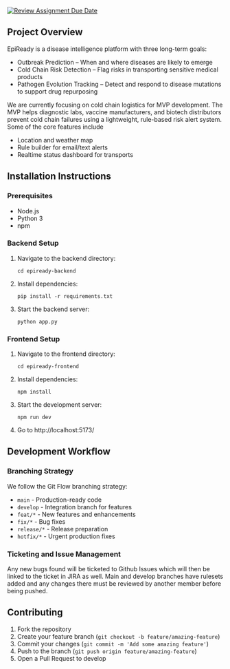 [![Review Assignment Due Date](https://classroom.github.com/assets/deadline-readme-button-22041afd0340ce965d47ae6ef1cefeee28c7c493a6346c4f15d667ab976d596c.svg)](https://classroom.github.com/a/RwYFkG2A)

## Project Overview

EpiReady is a disease intelligence platform with three long-term goals:

- Outbreak Prediction – When and where diseases are likely to emerge
- Cold Chain Risk Detection – Flag risks in transporting sensitive medical
products
- Pathogen Evolution Tracking – Detect and respond to disease mutations to
support drug repurposing

We are currently focusing on cold chain logistics for MVP development. The MVP helps diagnostic labs, vaccine manufacturers, and biotech distributors prevent cold chain failures using a lightweight, rule-based risk alert system. Some of the core features include

- Location and weather map
- Rule builder for email/text alerts
- Realtime status dashboard for transports

## Installation Instructions

### Prerequisites
- Node.js
- Python 3
- npm


### Backend Setup
1. Navigate to the backend directory:
   ```
   cd epiready-backend
   ```
2. Install dependencies:
   ```
   pip install -r requirements.txt
   ```
3. Start the backend server:
   ```
   python app.py
   ```

### Frontend Setup
1. Navigate to the frontend directory:
   ```
   cd epiready-frontend
   ```
2. Install dependencies:
   ```
   npm install
   ```
3. Start the development server:
   ```
   npm run dev
   ```
4. Go to http://localhost:5173/

## Development Workflow

### Branching Strategy
We follow the Git Flow branching strategy:
- `main` - Production-ready code
- `develop` - Integration branch for features
- `feat/*` - New features and enhancements
- `fix/*` - Bug fixes
- `release/*` - Release preparation
- `hotfix/*` - Urgent production fixes

### Ticketing and Issue Management

Any new bugs found will be ticketed to Github Issues which will then be linked to the ticket in JIRA as well. Main and develop branches have rulesets added and any changes there must be reviewed by another member before being pushed.

## Contributing

1. Fork the repository
2. Create your feature branch (`git checkout -b feature/amazing-feature`)
3. Commit your changes (`git commit -m 'Add some amazing feature'`)
4. Push to the branch (`git push origin feature/amazing-feature`)
5. Open a Pull Request to develop
